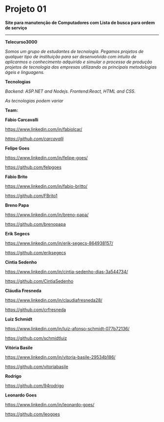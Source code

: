 # Projeto 01

**Site para manutenção de Computadores com Lista de busca para ordem de serviço**

---

**Telecurso3000**

*Somos um grupo de estudantes de tecnologia. Pegamos projetos de qualquer tipo de instituição para ser desenvolvido 
com intuito de aplicarmos o conhecimento adquirido e simular o processo de produção projetos de tecnologia das empresas utilizando as principais metodologias ágeis e linguagens.*

**Tecnologias**

*Backend: ASP.NET and Nodejs. Frontend:React, HTML and CSS.*

*As tecnologias podem variar*

**Team:**

**Fábio Carcavalli** 

https://www.linkedin.com/in/fabiolcar/

*https://github.com/carcavalli*

**Felipe Goes**

https://www.linkedin.com/in/felipe-goes/

https://github.com/felpgoes

**Fábio Brito**

https://www.linkedin.com/in/fabio-britto/

https://github.com/FBrito1


**Breno Papa**

https://www.linkedin.com/in/breno-papa/

https://github.com/brenopapa

**Erik Segecs**

https://www.linkedin.com/in/erik-segecs-864938157/

https://github.com/eriksegecs

**Cintia Sedenho**

https://www.linkedin.com/in/cintia-sedenho-dias-3a544734/

https://github.com/CintiaSedenho

**Cláudia Fresneda**

https://www.linkedin.com/in/claudiafresneda28/

https://github.com/crfresneda

**Luiz Schmidt**

https://www.linkedin.com/in/luiz-afonso-schmidt-077b72136/

https://github.com/schmidtluiz

**Vitória Basile**

https://www.linkedin.com/in/vitoria-basile-29534b186/

https://github.com/vitoriabasile

**Rodrigo**

https://github.com/94rodrigo

**Leonardo Goes**

https://www.linkedin.com/in/leonardo-goes/

https://github.com/leogoes
